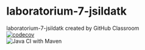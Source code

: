 # laboratorium-7-jsildatk
laboratorium-7-jsildatk created by GitHub Classroom <br>
[![codecov](https://codecov.io/gh/testowanieaplikacjijavaug/laboratorium-7-jsildatk/branch/master/graph/badge.svg)](https://codecov.io/gh/testowanieaplikacjijavaug/laboratorium-7-jsildatk) <br>
![Java CI with Maven](https://github.com/testowanieaplikacjijavaug/laboratorium-7-jsildatk/workflows/Java%20CI%20with%20Maven/badge.svg)
